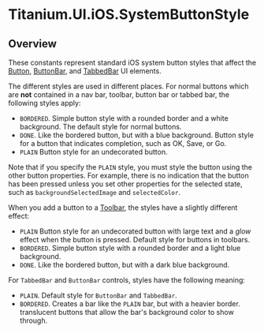 # Titanium.UI.iOS.SystemButtonStyle

<TypeHeader/>

## Overview

These constants represent standard iOS system button styles that affect the
[Button](Titanium.UI.Button), [ButtonBar](Titanium.UI.ButtonBar), and
[TabbedBar](Titanium.UI.iOS.TabbedBar) UI elements.

The different styles are used in different places. For normal buttons which are **not**
contained in a nav bar, toolbar, button bar or tabbed bar, the following styles apply:

* `BORDERED`. Simple button style with a rounded border and a white background.
            The default style for normal buttons.
* `DONE`. Like the bordered button, but with a blue background. Button style for a button
        that indicates completion, such as OK, Save, or Go.
* `PLAIN` Button style for an undecorated button.

Note that if you specify the `PLAIN` style, you must style the button using the other button
properties. For example, there is no indication that the button has been pressed unless you set
other properties for the selected state, such as `backgroundSelectedImage` and `selectedColor`.

When you add a button to a [Toolbar](Titanium.UI.iOS.Toolbar), the styles have a slightly
different effect:

* `PLAIN` Button style for an undecorated button with large text and a *glow* effect when the
button is pressed. Default style for buttons in toolbars.
* `BORDERED`. Simple button style with a rounded border and a light blue background.
* `DONE`. Like the bordered button, but with a dark blue background.

For `TabbedBar` and `ButtonBar` controls, styles have the following meaning:

* `PLAIN`. Default style for `ButtonBar` and `TabbedBar`.
* `BORDERED`. Creates a bar like the `PLAIN` bar, but with a heavier border.
translucent buttons that allow the bar's background color to show through.

<ApiDocs/>
